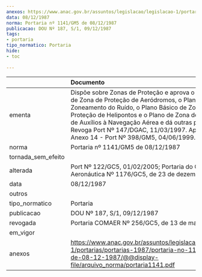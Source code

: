 ```yaml
---
anexos: https://www.anac.gov.br/assuntos/legislacao/legislacao-1/portarias/portarias-1987/portaria-no-1141-gm5-de-08-12-1987/@@display-file/arquivo_norma/portaria1141.pdf
data: 08/12/1987
norma: Portaria nº 1141/GM5 de 08/12/1987
publicacao: DOU Nº 187, S/1, 09/12/1987
tags:
- portaria
tipo_normatico: Portaria
hide: 
- toc 
 
---
```


|                    | Documento                                                                                                                                                                                                                                                                                                                                                         |
|:-------------------|:------------------------------------------------------------------------------------------------------------------------------------------------------------------------------------------------------------------------------------------------------------------------------------------------------------------------------------------------------------------|
| ementa             | Dispõe sobre Zonas de Proteção e aprova o Plano Básico de Zona de Proteção de Aeródromos, o Plano Básico de Zoneamento do Ruído, o Plano Básico de Zona de Proteção de Helipontos e o Plano de Zona de Proteção de Auxílios à Navegação Aérea e dá outras providências. Revoga Port Nº 147/DGAC, 11/03/1997. Aplicação do Anexo 14 - Port Nº 398/GM5, 04/06/1999. |
| norma              | Portaria nº 1141/GM5 de 08/12/1987                                                                                                                                                                                                                                                                                                                                |
| tornada_sem_efeito |                                                                                                                                                                                                                                                                                                                                                                   |
| alterada           | Port Nº 122/GC5, 01/02/2005; Portaria do Comando da Aeronáutica Nº 1176/GC5, de 23 de dezembro de 2009                                                                                                                                                                                                                                                            |
| data               | 08/12/1987                                                                                                                                                                                                                                                                                                                                                        |
| outros             |                                                                                                                                                                                                                                                                                                                                                                   |
| tipo_normatico     | Portaria                                                                                                                                                                                                                                                                                                                                                          |
| publicacao         | DOU Nº 187, S/1, 09/12/1987                                                                                                                                                                                                                                                                                                                                       |
| revogada           | Portaria COMAER Nº 256/GC5, de 13 de maio de 2011                                                                                                                                                                                                                                                                                                                 |
| em_vigor           |                                                                                                                                                                                                                                                                                                                                                                   |
| anexos             | https://www.anac.gov.br/assuntos/legislacao/legislacao-1/portarias/portarias-1987/portaria-no-1141-gm5-de-08-12-1987/@@display-file/arquivo_norma/portaria1141.pdf                                                                                                                                                                                                |